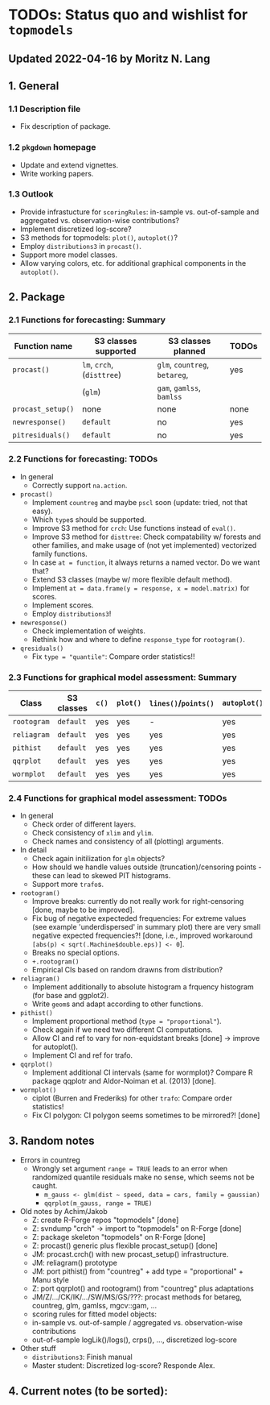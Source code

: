 # TODOs: Status quo and wishlist for `topmodels`
## Updated 2022-04-16 by Moritz N. Lang

## 1. General
### 1.1 Description file
* Fix description of package.

### 1.2 `pkgdown` homepage
* Update and extend vignettes.
* Write working papers.

### 1.3 Outlook
* Provide infrastucture for `scoringRules`: in-sample vs. out-of-sample  and aggregated vs. observation-wise contributions?
* Implement discretized log-score?
* S3 methods for topmodels: `plot()`, `autoplot()`?
* Employ `distributions3` in `procast()`.
* Support more model classes.
* Allow varying colors, etc. for additional graphical components in the `autoplot()`.

## 2. Package

### 2.1 Functions for forecasting: Summary

Function name | S3 classes supported | S3 classes planned | TODOs
--- | --- | --- | ---
`procast()` | `lm`, `crch`, (`disttree`) | `glm`, `countreg`, `betareg`, | yes
 | | (`glm`)  | `gam`, `gamlss`, `bamlss` | 
`procast_setup()` | none | none | none
`newresponse()` | `default` | no | yes
`pitresiduals()` | `default` | no | yes 

### 2.2 Functions for forecasting: TODOs
* In general
    * Correctly support `na.action`.
* `procast()`
    * Implement `countreg` and maybe `pscl` soon (update: tried, not that easy).
    * Which `type`s should be supported.
    * Improve S3 method for `crch`: Use functions instead of `eval()`.
    * Improve S3 method for `disttree`: Check compatability w/ forests and other families, and make usage of (not yet implemented) vectorized family functions.
    * In case `at = function`, it always returns a named vector. Do we want that?
    * Extend S3 classes (maybe w/ more flexible default method).
    * Implement `at = data.frame(y = response, x = model.matrix)` for scores.
    * Implement scores.
    * Employ `distributions3`!
* `newresponse()`
    * Check implementation of weights.
    * Rethink how and where to define `response_type` for `rootogram()`.
* `qresiduals()`
    * Fix `type = "quantile"`: Compare order statistics!!

### 2.3 Functions for graphical model assessment: Summary

Class | S3 classes | `c()` | `plot()` | `lines()`/`points()` | `autoplot()` | TODOs
--- | --- | --- | --- | --- | --- | ---
`rootogram` | `default`| yes | yes | - | yes | few
`reliagram` | `default` | yes | yes | yes | yes | few
`pithist` | `default` | yes | yes | yes | yes | few
`qqrplot` | `default` | yes | yes | yes | yes | few 
`wormplot` | `default` | yes | yes | yes | yes | few

### 2.4 Functions for graphical model assessment: TODOs
* In general
    * Check order of different layers.
    * Check consistency of `xlim` and `ylim`.
    * Check names and consistency of all (plotting) arguments.
* In detail
    * Check again initilization for `glm` objects?
    * How should we handle values outside (truncation)/censoring points - these can lead to skewed PIT histograms.
    * Support more `trafo`s.
* `rootogram()`
    * Improve breaks: currently do not really work for right-censoring [done, maybe to be improved].
    * Fix bug of negative expecteded frequencies: For extreme values (see example 'underdispersed' in summary plot) there are very small negative expected frequencies?! [done, i.e., improved workaround `[abs(p) < sqrt(.Machine$double.eps)] <- 0`].
    * Breaks no special options.
    * `+.rootogram()`
    * Empirical CIs based on random drawns from distribution?
* `reliagram()`
    * Implement additionally to absolute histogram a frquency histogram (for base and ggplot2).
    * Write `geom`s and adapt according to other functions.
* `pithist()`
    * Implement proportional method (`type = "proportional"`).
    * Check again if we need two different CI computations.
    * Allow CI and ref to vary for non-equidstant breaks [done] -> improve for autoplot().
    * Implement CI and ref for trafo.
* `qqrplot()`
    * Implement additional CI intervals (same for wormplot)? Compare R package qqplotr and Aldor-Noiman et al. (2013) [done].
* `wormplot()`
    * ciplot (Burren and Frederiks) for other `trafo`: Compare order statistics!
    * Fix CI polygon: CI polygon seems sometimes to be mirrored?! [done]

## 3. Random notes
* Errors in countreg
    * Wrongly set argument `range = TRUE` leads to an error when randomized quantile residuals make no sense, which seems not be caught.
        * `m_gauss <- glm(dist ~ speed, data = cars, family = gaussian)`
        *  `qqrplot(m_gauss, range = TRUE)`
* Old notes by Achim/Jakob
    * Z: create R-Forge repos "topmodels" [done]
    * Z: svndump "crch" -> import to "topmodels" on R-Forge [done]
    * Z: package skeleton "topmodels" on R-Forge [done]
    * Z: procast() generic plus flexible procast_setup() [done]
    * JM: procast.crch() with new procast_setup() infrastructure.
    * JM: reliagram() prototype
    * JM: port pithist() from "countreg" + add type = "proportional" + Manu style
    * Z: port qqrplot() and rootogram() from "countreg" plus adaptations
    * JM/Z/.../CK/IK/.../SW/MS/GS/???: procast methods for betareg, countreg, glm, gamlss, mgcv::gam, ...
    * scoring rules for fitted model objects:
    * in-sample vs. out-of-sample / aggregated vs. observation-wise contributions
    * out-of-sample logLik()/logs(), crps(), ..., discretized log-score
* Other stuff
    * `distributions3`: Finish manual
    * Master student: Discretized log-score? Responde Alex.

## 4. Current notes (to be sorted):


